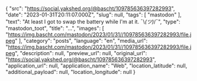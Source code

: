 {
  "src": "https://social.yakshed.org/@bascht/109785636397282993",
  "date": "2023-01-31T20:11:07.000Z",
  "slug": null,
  "tags": [
    "mastodon"
  ],
  "text": "At least I got to swap the battery while I'm at it. ¯⁠\\⁠_⁠(⁠ツ⁠)⁠_⁠/⁠¯",
  "type": "mastodon_toot",
  "title": "…",
  "images": [
    "https://img.bascht.com/mastodon/2023/01/31//109785636397282993/file.jpeg"
  ],
  "category": "posts",
  "language": "en",
  "media_url": "https://img.bascht.com/mastodon/2023/01/31//109785636397282993/file.jpeg",
  "description": null,
  "preview_url": null,
  "original_url": "https://social.yakshed.org/@bascht/109785636397282993",
  "application_url": null,
  "application_name": "Web",
  "location_latitude": null,
  "additional_payload": null,
  "location_longitude": null
}